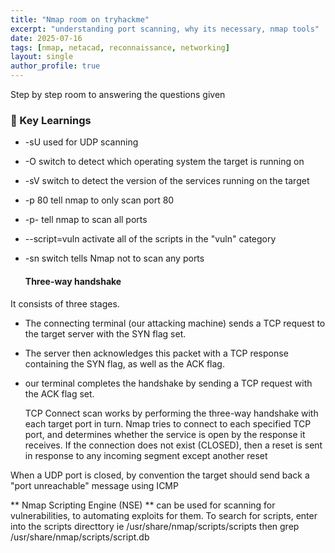 ```yaml
---
title: "Nmap room on tryhackme"
excerpt: "understanding port scanning, why its necessary, nmap tools"
date: 2025-07-16
tags: [nmap, netacad, reconnaissance, networking]
layout: single
author_profile: true
---
```


Step by step room to answering the questions given
### 🧠 Key Learnings

-  -sU used for UDP scanning
-  -O switch to detect which operating system the target is running on
- -sV switch to detect the version of the services running on the target
- -p 80 tell nmap to only scan port 80
- -p- tell nmap to scan all ports
- --script=vuln activate all of the scripts in the "vuln" category
- -sn switch tells Nmap not to scan any ports

  #### Three-way handshake
It consists of three stages. 
- The connecting terminal (our attacking machine) sends a TCP request to the
  target server with the SYN flag set.
- The server then acknowledges this packet with a TCP response containing the SYN flag,
   as well as the ACK flag.
- our terminal completes the handshake by sending a TCP request with the ACK flag set.

  TCP Connect scan works by performing the three-way handshake with each target port in turn.
   Nmap tries to connect to each specified TCP port,
  and determines whether the service is open by the response it receives.
   If the connection does not exist (CLOSED), then a reset is sent in response to any incoming segment except another reset

When a UDP port is closed, by convention the target should send back a "port unreachable" message using ICMP

** Nmap Scripting Engine (NSE) ** can be used for scanning for vulnerabilities, to automating exploits for them.
To search for scripts, enter into the scripts directtory ie /usr/share/nmap/scripts/scripts then grep /usr/share/nmap/scripts/script.db
